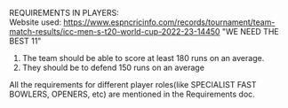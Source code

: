REQUIREMENTS IN PLAYERS:  
Website used: https://www.espncricinfo.com/records/tournament/team-match-results/icc-men-s-t20-world-cup-2022-23-14450
"WE NEED THE BEST 11"  
1.	The team should be able to score at least 180 runs on an average.
2.	They should be to defend 150 runs on an average  

All the requirements for different player roles(like SPECIALIST FAST BOWLERS, OPENERS, etc) are mentioned in the Requirements doc.
